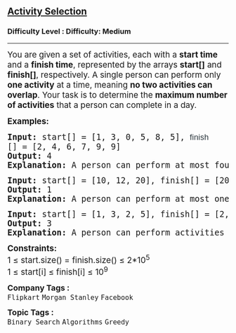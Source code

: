 <h2><a href="https://www.geeksforgeeks.org/problems/activity-selection-1587115620/1?_gl=1*pwzs5v*_up*MQ..*_gs*MQ..&gclid=CjwKCAjw7pO_BhAlEiwA4pMQvFkTZDfLDbkzPPNHJZ9VBqCXpfz6wb3yLCZmXC346qBCwggUWHoIqRoCuqUQAvD_BwE">Activity Selection</a></h2><h3>Difficulty Level : Difficulty: Medium</h3><hr><div class="problems_problem_content__Xm_eO"><p><span style="font-size: 18.6667px;">You are given a set of activities, each with a <strong>start time</strong> and a <strong>finish time</strong>, represented by the arrays <strong>start[]</strong> and <strong>finish[]</strong>, respectively. A single person can perform only <strong>one activity</strong> at a time, meaning <strong>no two activities can overlap</strong>. Your task is to determine the <strong>maximum number of activities</strong> that a person can complete in a day.</span></p>
<p><span style="font-size: 14pt;"><strong>Examples:</strong></span></p>
<pre><span style="font-size: 14pt;"><strong><strong>Input: </strong></strong>start[] = [1, 3, 0, 5, 8, 5], <span style="color: #273239; font-family: Nunito, sans-serif; font-size: 18px; letter-spacing: 0.162px; white-space: normal; background-color: #ffffff;">finish</span>[] = [2, 4, 6, 7, 9, 9]<br><strong><strong>Output: </strong></strong>4<br><strong><strong>Explanation: </strong></strong>A person can perform at most four activities. The maximum set of activities that can be executed is {0, 1, 3, 4}</span></pre>
<pre><span style="font-size: 14pt;"><strong><strong>Input:</strong></strong> start[] = [10, 12, 20], finish[] = [20, 25, 30]<br><strong><strong>Output: </strong></strong>1<br><strong><strong>Explanation: </strong></strong>A person can perform at most one activity.</span></pre>
<pre><span style="font-size: 14pt;"><strong>Input: </strong>start[] = [1, 3, 2, 5], finish[] = [2, 4, 3, 6]
<strong>Output: </strong>3<strong>
Explanation: </strong>A person can perform activities 0, 1 and 3.</span></pre>
<p><span style="font-size: 14pt;"><strong>Constraints:</strong><br>1 ≤ start.size() = finish.size() ≤ 2*10<sup>5</sup><br>1 ≤ start[i] ≤ finish[i] ≤ 10<sup>9</sup></span></p></div><p><span style=font-size:18px><strong>Company Tags : </strong><br><code>Flipkart</code>&nbsp;<code>Morgan Stanley</code>&nbsp;<code>Facebook</code>&nbsp;<br><p><span style=font-size:18px><strong>Topic Tags : </strong><br><code>Binary Search</code>&nbsp;<code>Algorithms</code>&nbsp;<code>Greedy</code>&nbsp;
